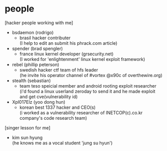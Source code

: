 # people

[hacker people working with me]

- bsdaemon (rodrigo)
  - brasil hacker contributer<br>
    (I help to edit an submit his phrack.com article)<br>
- spender (brad spengler)<br>
  - france linux kernel developer (grsecurity.net)<br>
    (I worked for 'enlightenment' linux kernel exploit framework)<br>
- rebel (phillip peterson)<br>
  - swedish hacker ctf team of hfs leader<br>
    (he invite his operator channel of #vortex @x90c of overthewire.org)<br>
- stealth (sebastian)<br>
  - team teso speicial member and android rooting exploit researcher<br>
    (i'd found a linux userland zeroday to send it and he made exploit and get cve(vulnerability id)<br>
- Xpl017Elz (yoo dong hun)<br>
  - korean best 1337 hacker and CEO(s)<br>
    (i worked as a vulnerability researcher of INETCOP(c).co.kr company's code research team)<br>
    
[singer lesson for me]
- kim sun hyung<br>
  (he knows me as a vocal student 'jung su hyun')<br>
